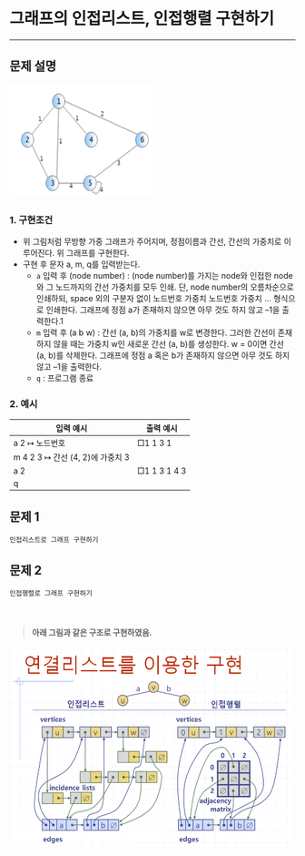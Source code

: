 <h1><strong >그래프의 인접리스트, 인접행렬 구현하기</strong></h1>
<hr>

## 문제 설명
<img src="../images/g1.png" width='250' height='200'>

### 1. 구현조건
- 위 그림처럼 무방향 가중 그래프가 주어지며, 정점이름과 간선, 간선의 가중치로 이루어진다. 위 그래프를 구현한다.
- 구현 후 문자 a, m, q를 입력받는다.
    - `a` 입력 후 (node number) : (node number)를 가지는 node와 인접한 node와 그 노드까지의 간선 가중치를 모두 인쇄. 단, node number의 오름차순으로 인쇄하되, space 외의 구분자 없이 노드번호 가중치 노드번호 가중치 ... 형식으로 인쇄한다. 그래프에 정점 a가 존재하지 않으면 아무 것도 하지 않고 –1을 출력한다.1
    - `m` 입력 후 (a b w) : 간선 (a, b)의 가중치를 w로 변경한다. 그러한 간선이 존재하지 않을 때는 가중치 w인 새로운 간선 (a, b)를 생성한다. w = 0이면 간선 (a, b)를 삭제한다. 그래프에 정점 a 혹은 b가 존재하지 않으면 아무 것도 하지 않고 –1을 출력한다.
    - `q` : 프로그램 종료

### 2. 예시
|입력 예시 | 출력 예시 |
|---|---|
|a 2 ↦ 노드번호 | □1 1 3 1|
|m 4 2 3 ↦ 간선 (4, 2)에 가중치 3 | |
|a 2 | □1 1 3 1 4 3	|
| q| |

## 문제 1
`인접리스트로 그래프 구현하기`

## 문제 2
`인접행렬로 그래프 구현하기`

<br>

> #### 아래 그림과 같은 구조로 구현하였음.
<img src="../images/g2.png" width='500' height='350'>
